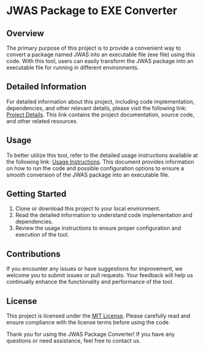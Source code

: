 # JWAS Package to EXE Converter

## Overview

The primary purpose of this project is to provide a convenient way to convert a package named JWAS into an executable file (exe file) using this code. With this tool, users can easily transform the JWAS package into an executable file for running in different environments.

## Detailed Information

For detailed information about this project, including code implementation, dependencies, and other relevant details, please visit the following link: [Project Details]((https://reworkhow.github.io/JWAS.jl/latest/)). This link contains the project documentation, source code, and other related resources.

## Usage

To better utilize this tool, refer to the detailed usage instructions available at the following link: [Usage Instructions](). This document provides information on how to run the code and possible configuration options to ensure a smooth conversion of the JWAS package into an executable file.

## Getting Started

1. Clone or download this project to your local environment.
2. Read the detailed information to understand code implementation and dependencies.
3. Review the usage instructions to ensure proper configuration and execution of the tool.

## Contributions

If you encounter any issues or have suggestions for improvement, we welcome you to submit issues or pull requests. Your feedback will help us continually enhance the functionality and performance of the tool.

## License

This project is licensed under the [MIT License](LICENSE). Please carefully read and ensure compliance with the license terms before using the code.

Thank you for using the JWAS Package Converter! If you have any questions or need assistance, feel free to contact us.
